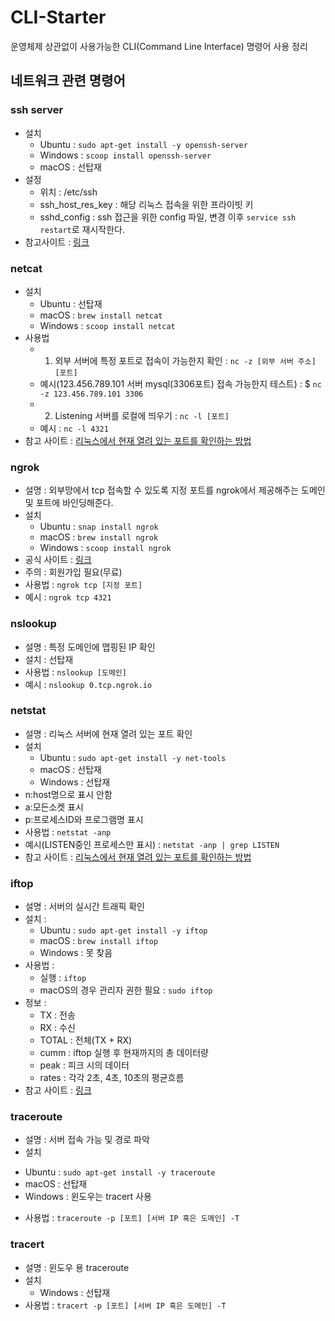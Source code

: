 # CLI-Starter
운영체제 상관없이 사용가능한 CLI(Command Line Interface) 명령어 사용 정리

## 네트워크 관련 명령어
### ssh server
* 설치 
  - Ubuntu : `sudo apt-get install -y openssh-server`
  - Windows : `scoop install openssh-server`
  - macOS : 선탑재
* 설정
  - 위치 : /etc/ssh
  - ssh_host_res_key : 해당 리눅스 접속을 위한 프라이빗 키
  - sshd_config : ssh 접근을 위한 config 파일, 변경 이후 `service ssh restart`로 재시작한다.
* 참고사이트 : [링크](http://programmingskills.net/archives/315)

### netcat
* 설치 
  - Ubuntu : 선탑재
  - macOS : `brew install netcat`
  - Windows : `scoop install netcat`
* 사용법 
    - 1. 외부 서버에 특정 포트로 접속이 가능한지 확인 : `nc -z [외부 서버 주소] [포트]`
    - 예시(123.456.789.101 서버 mysql(3306포트) 접속 가능한지 테스트) : $ `nc -z 123.456.789.101 3306`
    - 2. Listening 서버를 로컬에 띄우기 : `nc -l [포트]`
    - 예시 : `nc -l 4321`
* 참고 사이트 : [리눅스에서 현재 열려 있는 포트를 확인하는 방법](https://khie74.tistory.com/1169521441)

### ngrok
* 설명 : 외부망에서 tcp 접속할 수 있도록 지정 포트를 ngrok에서 제공해주는 도메인 및 포트에 바인딩해준다.
* 설치
  - Ubuntu : `snap install ngrok`
  - macOS : `brew install ngrok`
  - Windows : `scoop install ngrok`
* 공식 사이트 : [링크](https://ngrok.com)
* 주의 : 회원가입 필요(무료)
* 사용법 : `ngrok tcp [지정 포트]`
* 예시 : `ngrok tcp 4321`

### nslookup
* 설명 : 특정 도메인에 맵핑된 IP 확인
* 설치 : 선탑재
* 사용법 : `nslookup [도메인]`
* 예시 : `nslookup 0.tcp.ngrok.io`

### netstat
* 설명 : 리눅스 서버에 현재 열려 있는 포트 확인
* 설치
  - Ubuntu : `sudo apt-get install -y net-tools`
  - macOS : 선탑재
  - Windows : 선탑재
* n:host명으로 표시 안함
* a:모든소켓 표시
* p:프로세스ID와 프로그램명 표시
* 사용법 : `netstat -anp`
* 예시(LISTEN중인 프로세스만 표시) : `netstat -anp | grep LISTEN`
* 참고 사이트 : [리눅스에서 현재 열려 있는 포트를 확인하는 방법](https://khie74.tistory.com/1169521441)

### iftop
* 설명 : 서버의 실시간 트래픽 확인
* 설치 : 
  - Ubuntu : `sudo apt-get install -y iftop`
  - macOS : `brew install iftop`
  - Windows : 못 찾음
* 사용법 : 
  - 실행 : `iftop` 
  - macOS의 경우 관리자 권한 필요 : `sudo iftop`
* 정보 : 
  - TX : 전송
  - RX : 수신
  - TOTAL : 전체(TX + RX)
  - cumm : iftop 실행 후 현재까지의 총 데이터량
  - peak : 피크 시의 데이터
  - rates : 각각 2초, 4초, 10초의 평균흐름  
* 참고 사이트 : [링크](http://blog.weirdx.io/post/51971)

### traceroute
* 설명 : 서버 접속 가능 및 경로 파악
* 설치
 - Ubuntu : `sudo apt-get install -y traceroute`
 - macOS : 선탑재
 - Windows : 윈도우는 tracert 사용
* 사용법 : `traceroute -p [포트] [서버 IP 혹은 도메인] -T`

### tracert
* 설명 : 윈도우 용 traceroute
* 설치
  - Windows : 선탑재
* 사용법 : `tracert -p [포트] [서버 IP 혹은 도메인] -T`

